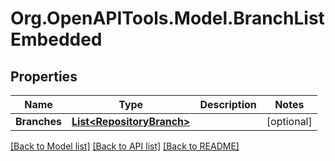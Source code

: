 
# Org.OpenAPITools.Model.BranchListEmbedded

## Properties

Name | Type | Description | Notes
------------ | ------------- | ------------- | -------------
**Branches** | [**List&lt;RepositoryBranch&gt;**](RepositoryBranch.md) |  | [optional] 

[[Back to Model list]](../README.md#documentation-for-models)
[[Back to API list]](../README.md#documentation-for-api-endpoints)
[[Back to README]](../README.md)

